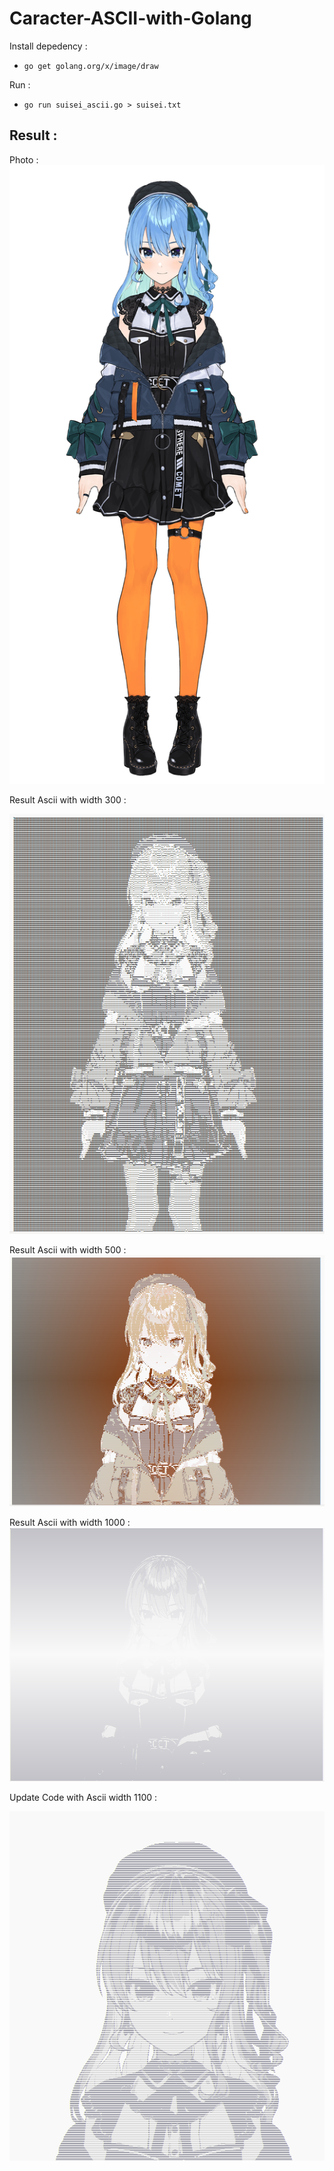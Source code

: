 # Caracter-ASCII-with-Golang

Install depedency :
- ```go get golang.org/x/image/draw```   

Run :
- ```go run suisei_ascii.go > suisei.txt```

## Result :

Photo :
![alt text](Hoshimachi-Suisei.png)

Result Ascii with width 300 : 

![alt text](<Cuplikan layar 2025-05-24 084645.png>)

Result Ascii with width 500 :
![alt text](<Cuplikan layar 2025-05-24 082849.png>)

Result Ascii with width 1000 :
![alt text](<Cuplikan layar 2025-05-24 082934.png>)

Update Code with Ascii width 1100  :

![alt text](<Cuplikan layar 2025-05-24 093156.png>)
